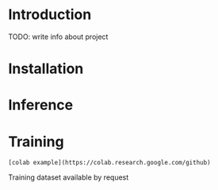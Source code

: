 

# Introduction

TODO: write info about project

# Installation


# Inference


# Training

    [colab example](https://colab.research.google.com/github)

Training dataset available by request

